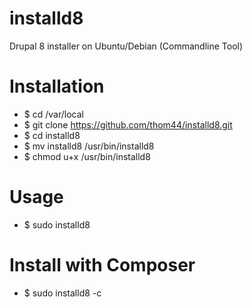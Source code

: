 # installd8
Drupal 8 installer on Ubuntu/Debian (Commandline Tool)

# Installation
* $ cd /var/local
* $ git clone https://github.com/thom44/installd8.git
* $ cd installd8
* $ mv installd8 /usr/bin/installd8
* $ chmod u+x /usr/bin/installd8

# Usage
* $ sudo installd8

# Install with Composer 
* $ sudo installd8 -c

